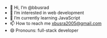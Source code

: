 - 👋 Hi, I’m @bbusrad
- 👀 I’m interested in web development
- 🌱 I’m currently learning JavaScript
- 📫 How to reach me xbusra2005@gmail.com
- 😄 Pronouns: full-stack developer

<!---
bbusrad/bbusrad is a ✨ special ✨ repository because its `README.md` (this file) appears on your GitHub profile.
You can click the Preview link to take a look at your changes.
--->
